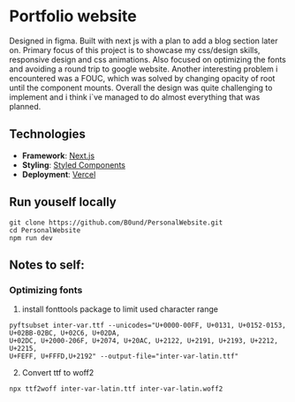# Portfolio website

Designed in figma. Built with next js with a plan to add a blog section later on. Primary focus of this project is to showcase my css/design skills, responsive design and css animations. Also focused on optimizing the fonts and avoiding a round trip to google website. Another interesting problem i encountered was a FOUC, which was solved by changing opacity of root until the component mounts. Overall the design was quite challenging to implement and i think i\`ve managed to do almost everything that was planned.  

## Technologies

- **Framework**: [Next.js](https://nextjs.org/)
- **Styling**: [Styled Components](https://styled-components.com/)
- **Deployment**: [Vercel](https://vercel.com)

## Run youself locally

```
git clone https://github.com/B0und/PersonalWebsite.git
cd PersonalWebsite
npm run dev
```

## Notes to self:

### Optimizing fonts

1. install fonttools package to limit used character range

```
pyftsubset inter-var.ttf --unicodes="U+0000-00FF, U+0131, U+0152-0153, U+02BB-02BC, U+02C6, U+02DA,
U+02DC, U+2000-206F, U+2074, U+20AC, U+2122, U+2191, U+2193, U+2212, U+2215,
U+FEFF, U+FFFD,U+2192" --output-file="inter-var-latin.ttf"
```

2. Convert ttf to woff2

`npx ttf2woff inter-var-latin.ttf inter-var-latin.woff2`

